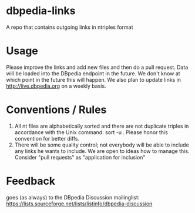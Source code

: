 dbpedia-links
=============

A repo that contains outgoing links in ntriples format

Usage
=====
Please improve the links and add new files and then do a pull request.  Data will be loaded into the DBpedia endpoint in the future. 
We don't know at which point in the future this will happen. We also plan to update links in http://live.dbpedia.org on a weekly basis. 

Conventions / Rules
===================
1. All nt files are alphabetically sorted and there are not duplicate triples in accordance with the Unix command: sort -u . Please honor this convention for better diffs. 
2. There will be some quality control; not everybody will be able to include any links he wants to include. We are open to ideas how to manage this. Consider "pull requests" as "application for inclusion"

Feedback
========
goes (as always) to the DBpedia Discussion mailinglist: https://lists.sourceforge.net/lists/listinfo/dbpedia-discussion


